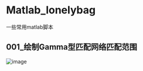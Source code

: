 # Matlab_lonelybag
一些常用matlab脚本

## 001_绘制Gamma型匹配网络匹配范围
![image](https://github.com/lonelybag/Matlab_lonelybag/blob/master/02_results/001.jpg)
